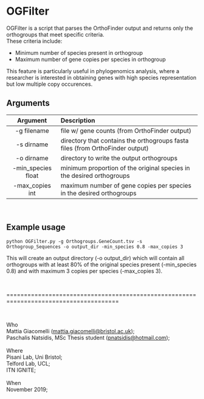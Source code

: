 # OGFilter
OGFilter is a script that parses the OrthoFinder output and returns only the orthogroups that meet specific criteria.  <br>
These criteria include:
- Minimum number of species present in orthogroup
- Maximum number of gene copies per species in orthogroup <br>

This feature is particularly useful in phylogenomics analysis, where a researcher is interested in obtaining genes with high species representation but low multiple copy occurences. <br>


## Arguments
Argument    |  Description             
:-------------:|:-----------------------
-g filename | file w/ gene counts (from OrthoFinder output)
-s dirname | directory that contains the orthogroups fasta files (from OrthoFinder output)
-o dirname | directory to write the output orthogroups
-min_species float | minimum proportion of the original species in the desired orthogroups 
-max_copies int | maximum number of gene copies per species in the desired orthogroups
<br>   

## Example usage

```
python OGFilter.py -g Orthogroups.GeneCount.tsv -s Orthogroup_Sequences -o output_dir -min_species 0.8 -max_copies 3 
```

This will create an output directory (-o output_dir) which will contain all orthogroups with at least 80% of the original species present (-min_species 0.8) and with maximum 3 copies per species (-max_copies 3).

<br>

======================================================================================

<br>

Who<br> 
 Mattia Giacomelli (mattia.giacomelli@bristol.ac.uk); <br>
 Paschalis Natsidis, MSc Thesis student (pnatsidis@hotmail.com); <br>
<br>
Where<br>
 Pisani Lab, Uni Bristol; <br>
 Telford Lab, UCL; <br>
 ITN IGNITE; 
<br>
<br>
When<br> 
 November 2019; 
